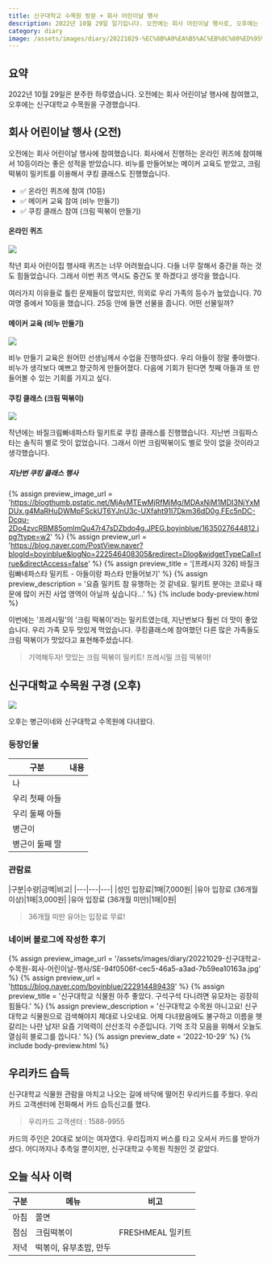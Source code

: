 ```yaml
---
title: 신구대학교 수목원 방문 + 회사 어린이날 행사
description: 2022년 10월 29일 일기입니다. 오전에는 회사 어린이날 행사로, 오후에는 신구대학교 수목원 구경으로 분주한 하루를 보냈습니다. 
category: diary
image: /assets/images/diary/20221029-%EC%8B%A0%EA%B5%AC%EB%8C%80%ED%95%99%EA%B5%90-%EC%88%98%EB%AA%A9%EC%9B%90-%ED%9A%8C%EC%82%AC-%EC%96%B4%EB%A6%B0%EC%9D%B4%EB%82%A0-%ED%96%89%EC%82%AC/20221029_173012-신구대학교-식물원.jpg
---
```


요약
---
2022년 10월 29일은 분주한 하루였습니다. 
오전에는 회사 어린이날 행사에 참여했고, 
오후에는 신구대학교 수목원을 구경했습니다. 


회사 어린이날 행사 (오전)
---

오전에는 회사 어린이날 행사에 참여했습니다. 
회사에서 진행하는 온라인 퀴즈에 참여해서 10등이라는 좋은 성적을 받았습니다. 
비누를 만들어보는 메이커 교육도 받았고, 
크림 떡볶이 밀키트를 이용해서 쿠킹 클래스도 진행했습니다. 

- ✅ 온라인 퀴즈에 참여 (10등)
- ✅ 메이커 교육 참여 (비누 만들기)
- ✅ 쿠킹 클래스 참여 (크림 떡볶이 만들기)


#### 온라인 퀴즈

![](/assets/images/diary/20221029-신구대학교-수목원-회사-어린이날-행사/회사-어린이날-행사-퀴즈쇼-결과.jpg)

작년 회사 어린이집 행사때 퀴즈는 너무 어려웠습니다. 
다들 너무 잘해서 중간을 하는 것도 힘들었습니다. 
그래서 이번 퀴즈 역시도 중간도 못 하겠다고 생각을 했습니다. 


여러가지 이유들로 틀린 문제들이 많았지만, 의외로 우리 가족의 등수가 높았습니다. 
70여명 중에서 10등을 했습니다. 
25등 안에 들면 선물을 줍니다. 
어떤 선물일까? 


#### 메이커 교육 (비누 만들기)

![](/assets/images/diary/20221029-%EC%8B%A0%EA%B5%AC%EB%8C%80%ED%95%99%EA%B5%90-%EC%88%98%EB%AA%A9%EC%9B%90-%ED%9A%8C%EC%82%AC-%EC%96%B4%EB%A6%B0%EC%9D%B4%EB%82%A0-%ED%96%89%EC%82%AC/20221029-%EB%B9%84%EB%88%84%EB%A7%8C%EB%93%A4%EA%B8%B0.jpg)

비누 만들기 교육은 원어민 선생님께서 수업을 진행하셨다. 
우리 아들이 정말 좋아했다. 
비누가 생각보다 예쁘고 향긋하게 만들어졌다. 
다음에 기회가 된다면 첫째 아들과 또 만들어볼 수 있는 기회를 가지고 싶다. 


#### 쿠킹 클래스 (크림 떡볶이)

![](/assets/images/diary/20221029-%EC%8B%A0%EA%B5%AC%EB%8C%80%ED%95%99%EA%B5%90-%EC%88%98%EB%AA%A9%EC%9B%90-%ED%9A%8C%EC%82%AC-%EC%96%B4%EB%A6%B0%EC%9D%B4%EB%82%A0-%ED%96%89%EC%82%AC/20221029-%ED%94%84%EB%A0%88%EC%89%AC%EB%B0%80-%ED%81%AC%EB%A6%BC%EB%96%A1%EB%B3%B6%EC%9D%B4-%EB%B0%80%ED%82%A4%ED%8A%B8.jpg)


작년에는 바질크림빠네파스타 밀키트로 쿠킹 클래스를 진행했습니다. 
지난번 크림파스타는 솔직히 별로 맛이 없었습니다.
그래서 이번 크림떡볶이도 별로 맛이 없을 것이라고 생각했습니다. 


##### 지난번 쿠킹 클래스 행사

{% assign preview_image_url = 'https://blogthumb.pstatic.net/MjAyMTEwMjRfMjMg/MDAxNjM1MDI3NjYxMDUx.g4MaRHuDWMpFSckUT6YJnU3c-UXfaht91I7Dkm36dD0g.FEc5nDC-Dcqu-2Do4zvcRBM85omlmQu47r47sDZbdo4g.JPEG.boyinblue/1635027644812.jpg?type=w2' %}
{% assign preview_url = 'https://blog.naver.com/PostView.naver?blogId=boyinblue&logNo=222546408305&redirect=Dlog&widgetTypeCall=true&directAccess=false' %}
{% assign preview_title = '[프레시지 326] 바질크림빠네파스타 밀키트 - 아들이랑 파스타 만들어보기' %}
{% assign preview_description = '요즘 밀키트 참 유행하는 것 같네요. 밀키트 분야는 코로나 때문에 많이 커진 사업 영역이 아닐까 싶습니다...' %}
{% include body-preview.html %}


이번에는 '프레시밀'의 '크림 떡볶이'라는 밀키트였는데, 
지난번보다 훨씬 더 맛이 좋았습니다. 
우리 가족 모두 맛있게 먹었습니다. 
쿠킹클래스에 참여했던 다른 많은 가족들도 크림 떡볶이가 맛있다고 표현해주셨습니다. 

>기억해두자! 맛있는 크림 떡볶이 밀키트! 프레시밀 크림 떡볶이!


신구대학교 수목원 구경 (오후)
---

![](/assets/images/diary/20221029-%EC%8B%A0%EA%B5%AC%EB%8C%80%ED%95%99%EA%B5%90-%EC%88%98%EB%AA%A9%EC%9B%90-%ED%9A%8C%EC%82%AC-%EC%96%B4%EB%A6%B0%EC%9D%B4%EB%82%A0-%ED%96%89%EC%82%AC/20221029_173012-신구대학교-식물원.jpg)

오후는 병근이네와 신구대학교 수목원에 다녀왔다. 


### 등장인물

|구분|내용|
|---|---|
|나|   |
|우리 첫째 아들|   |
|우리 둘째 아들|   |
|병근이|   |
|병근이 둘째 딸|   |


### 관람료

|구분|수량|금액|비고|
|---|---|---|
|성인 입장료|1매|7,000원|
|유아 입장료 (36개월 이상)|1매|3,000원|
|유아 입장료 (36개월 미만)|1매|0원|

>36개월 미만 유아는 입장료 무료! 

### 네이버 블로그에 작성한 후기
{% assign preview_image_url = '/assets/images/diary/20221029-신구대학교-수목원-회사-어린이날-행사/SE-94f0506f-cec5-46a5-a3ad-7b59ea10163a.jpg' %}
{% assign preview_url = 'https://blog.naver.com/boyinblue/222914489439' %}
{% assign preview_title = '신구대학교 식물원 아주 좋았다. 구석구석 다니려면 유모차는 굉장히 힘들다.' %}
{% assign preview_description = '신구대학교 수목원 아니고요! 신구대학교 식물원으로 검색해야지 제대로 나오네요. 어제 다녀왔음에도 불구하고 이름을 헷갈리는 나란 남자! 요즘 기억력이 산산조각 수준입니다. 기억 조각 모음을 위해서 오늘도 열심히 블로그를 씁니다.' %}
{% assign preview_date = '2022-10-29' %}
{% include body-preview.html %}


우리카드 습득
---

신구대학교 식물원 관람을 마치고 나오는 길에 바닥에 떨어진 우리카드를 주웠다. 
우리카드 고객센터에 전화해서 카드 습득신고를 했다. 

>우리카드 고객센터 : 1588-9955

카드의 주인은 20대로 보이는 여자였다. 
우리집까지 버스를 타고 오셔서 카드를 받아가셨다. 
어디까지나 추측일 뿐이지만, 신구대학교 수목원 직원인 것 같았다. 


오늘 식사 이력
---

|구분|메뉴|비고|
|---|---|---|
|아침|쫄면|   |
|점심|크림떡볶이|FRESHMEAL 밀키트|
|저녁|떡볶이, 유부초밥, 만두|   |
